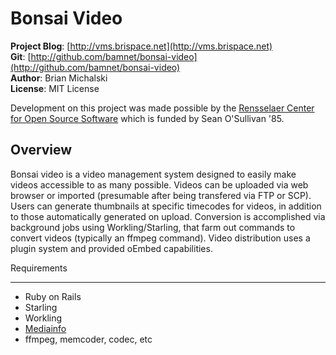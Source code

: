 Bonsai Video
=====================================

**Project Blog**:  [http://vms.brispace.net](http://vms.brispace.net)   
**Git**:       [http://github.com/bamnet/bonsai-video](http://github.com/bamnet/bonsai-video)  
**Author**:    Brian Michalski  
**License**:   MIT License  

Development on this project was made possible by the [Rensselaer Center for Open Source Software](http://rcos.cs.rpi.edu/) which is
 funded by Sean O'Sullivan '85.

Overview
---------

Bonsai video is a video management system designed to easily make videos accessible to as many possible.
Videos can be uploaded via web browser or imported (presumable after being transfered via FTP or SCP).  Users
can generate thumbnails at specific timecodes for videos, in addition to those automatically generated on upload.
Conversion is accomplished via background jobs using Workling/Starling, that farm out commands to convert videos 
(typically an ffmpeg command).  Video distribution uses a plugin system and provided oEmbed capabilities.

Requirements
____________
*  Ruby on Rails
*  Starling
*  Workling
*  [Mediainfo](http://github.com/greatseth/mediainfo/tree/master)
*  ffmpeg, memcoder, codec, etc
